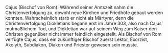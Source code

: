 Cajus (Bischof von Rom): Während seiner Amtszeit nahm die Christenverfolgung zu, obwohl neue Kirchen und Friedhöfe gebaut werden konnten. Wahrscheinlich starb er nicht als Märtyrer, denn die Christenverfolgung Diokletians begann erst im Jahre 303, also nach Cajus’ mutmaßlichem Tod, und Diokletian war auf seinem Weg zum Kaiser den Christen gegenüber nicht immer feindlich eingestellt. Als Bischof von Rom verfügte Cajus, dass ein zukünftiger Bischof zuerst Lektor, Exorzist, Akolyth, Subdiakon, Diakon und Priester gewesen sein musste.
